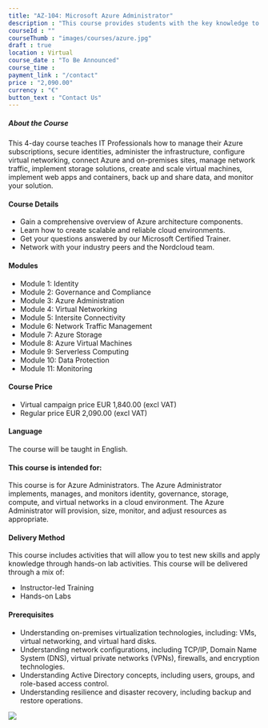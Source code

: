 ```yaml
---
title: "AZ-104: Microsoft Azure Administrator"
description : "This course provides students with the key knowledge to help prepare for Exam AZ-104."
courseId : ""
courseThumb : "images/courses/azure.jpg"
draft : true
location : Virtual
course_date : "To Be Announced"
course_time : 
payment_link : "/contact"
price : "2,090.00"
currency : "€"
button_text : "Contact Us" 
---
```



##### About the Course

This 4-day course teaches IT Professionals how to manage their Azure subscriptions, secure identities, administer the infrastructure, configure virtual networking, connect Azure and on-premises sites, manage network traffic, implement storage solutions, create and scale virtual machines, implement web apps and containers, back up and share data, and monitor your solution.

#### Course Details

* Gain a comprehensive overview of Azure architecture components.
* Learn how to create scalable and reliable cloud environments.
* Get your questions answered by our Microsoft Certified Trainer.
* Network with your industry peers and the Nordcloud team.

#### Modules

* Module 1: Identity
* Module 2: Governance and Compliance
* Module 3: Azure Administration
* Module 4: Virtual Networking
* Module 5: Intersite Connectivity
* Module 6: Network Traffic Management
* Module 7: Azure Storage
* Module 8: Azure Virtual Machines
* Module 9: Serverless Computing
* Module 10: Data Protection
* Module 11: Monitoring

#### Course Price 

* Virtual campaign price EUR 1,840.00 (excl VAT)
* Regular price EUR 2,090.00 (excl VAT)

#### Language

The course will be taught in English.

#### This course is intended for:

This course is for Azure Administrators. The Azure Administrator implements, manages, and monitors identity, governance, storage, compute, and virtual networks in a cloud environment. The Azure Administrator will provision, size, monitor, and adjust resources as appropriate.

#### Delivery Method

This course includes activities that will allow you to test new skills and apply knowledge through hands-on lab activities. This course will be delivered through a mix of:

* Instructor-led Training
* Hands-on Labs

#### Prerequisites

* Understanding on-premises virtualization technologies, including: VMs, virtual networking, and virtual hard disks.
* Understanding network configurations, including TCP/IP, Domain Name System (DNS), virtual private networks (VPNs), firewalls, and encryption technologies.
* Understanding Active Directory concepts, including users, groups, and role-based access control.
* Understanding resilience and disaster recovery, including backup and restore operations.

![](https://nordcloud.com/wp-content/uploads/2020/02/annie-spratt-QckxruozjRg-unsplash.png#floatright)
